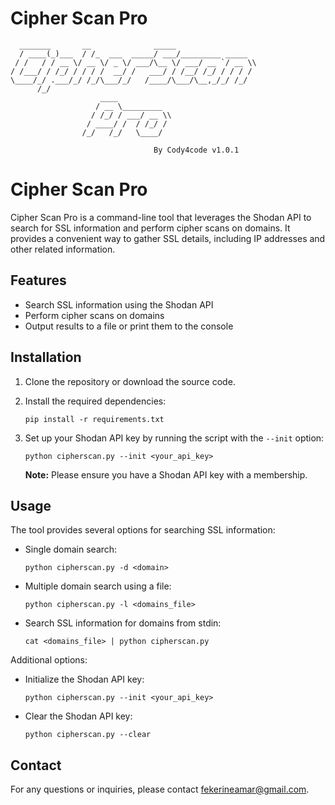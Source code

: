 # Cipher Scan Pro

      _______       __              _____
      / ____(_)___  / /_  ___  _____/ ___/_________ _____ 
     / /   / / __ \/ __ \/ _ \/ ___/\__ \/ ___/ __ `/ __ \\
    / /___/ / /_/ / / / /  __/ /   ___/ / /__/ /_/ / / / /
    \____/_/ .___/_/ /_/\___/_/   /____/\___/\__,_/_/ /_/ 
          /_/                                             
                        ____           
                       / __ \_________ 
                      / /_/ / ___/ __ \\
                     / ____/ /  / /_/ /
                    /_/   /_/   \____/ 
                                                           
                                    By Cody4code v1.0.1


# Cipher Scan Pro

Cipher Scan Pro is a command-line tool that leverages the Shodan API to search for SSL information and perform cipher scans on domains. It provides a convenient way to gather SSL details, including IP addresses and other related information.

## Features

- Search SSL information using the Shodan API
- Perform cipher scans on domains
- Output results to a file or print them to the console

## Installation

1. Clone the repository or download the source code.
2. Install the required dependencies:

    ```
    pip install -r requirements.txt
    ```

3. Set up your Shodan API key by running the script with the `--init` option:

    ```
    python cipherscan.py --init <your_api_key>
    ```

   **Note:** Please ensure you have a Shodan API key with a membership.

## Usage

The tool provides several options for searching SSL information:

- Single domain search:

    ```
    python cipherscan.py -d <domain>
    ```

- Multiple domain search using a file:

    ```
    python cipherscan.py -l <domains_file>
    ```

- Search SSL information for domains from stdin:

    ```
    cat <domains_file> | python cipherscan.py
    ```

Additional options:

- Initialize the Shodan API key:

    ```
    python cipherscan.py --init <your_api_key>
    ```

- Clear the Shodan API key:

    ```
    python cipherscan.py --clear
    ```

## Contact

For any questions or inquiries, please contact fekerineamar@gmail.com.


